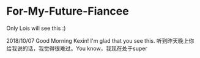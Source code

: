 # For-My-Future-Fiancee
Only Lois will see this :)

2018/10/07
Good Morning Kexin! I'm glad that you see this. 听到昨天晚上你给我说的话，我觉得很难过。You know，我现在处于super 
